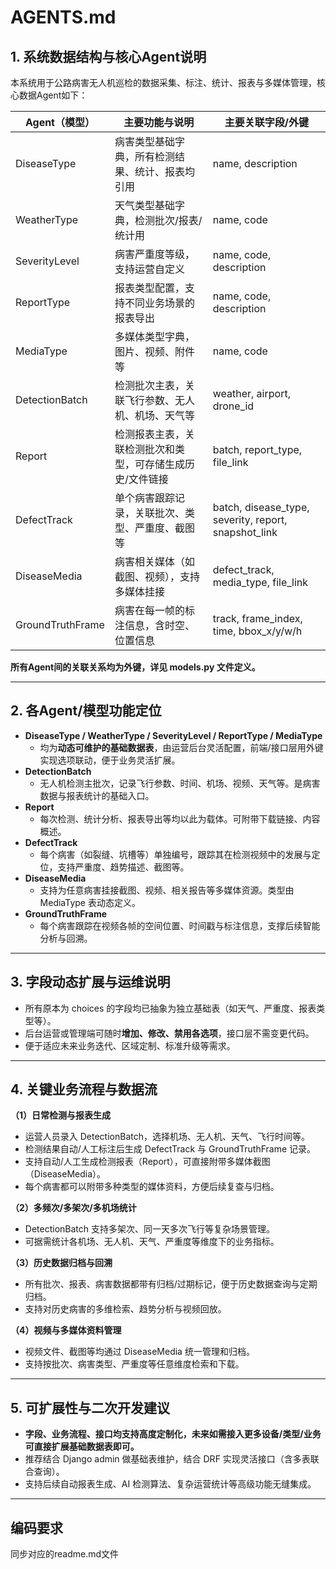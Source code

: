 # AGENTS.md

## 1. 系统数据结构与核心Agent说明

本系统用于公路病害无人机巡检的数据采集、标注、统计、报表与多媒体管理，核心数据Agent如下：

| Agent（模型）    | 主要功能与说明                                            | 主要关联字段/外键                                    |
| ---------------- | --------------------------------------------------------- | ---------------------------------------------------- |
| DiseaseType      | 病害类型基础字典，所有检测结果、统计、报表均引用          | name, description                                    |
| WeatherType      | 天气类型基础字典，检测批次/报表/统计用                    | name, code                                           |
| SeverityLevel    | 病害严重度等级，支持运营自定义                            | name, code, description                              |
| ReportType       | 报表类型配置，支持不同业务场景的报表导出                  | name, code, description                              |
| MediaType        | 多媒体类型字典，图片、视频、附件等                        | name, code                                           |
| DetectionBatch   | 检测批次主表，关联飞行参数、无人机、机场、天气等          | weather, airport, drone_id                           |
| Report           | 检测报表主表，关联检测批次和类型，可存储生成历史/文件链接 | batch, report_type, file_link                        |
| DefectTrack      | 单个病害跟踪记录，关联批次、类型、严重度、截图等          | batch, disease_type, severity, report, snapshot_link |
| DiseaseMedia     | 病害相关媒体（如截图、视频），支持多媒体挂接              | defect_track, media_type, file_link                  |
| GroundTruthFrame | 病害在每一帧的标注信息，含时空、位置信息                  | track, frame_index, time, bbox_x/y/w/h               |

**所有Agent间的关联关系均为外键，详见 models.py 文件定义。**

---

## 2. 各Agent/模型功能定位

- **DiseaseType / WeatherType / SeverityLevel / ReportType / MediaType**
  - 均为**动态可维护的基础数据表**，由运营后台灵活配置，前端/接口层用外键实现选项联动，便于业务灵活扩展。
- **DetectionBatch**
  - 无人机检测主批次，记录飞行参数、时间、机场、视频、天气等。是病害数据与报表统计的基础入口。
- **Report**
  - 每次检测、统计分析、报表导出等均以此为载体。可附带下载链接、内容概述。
- **DefectTrack**
  - 每个病害（如裂缝、坑槽等）单独编号，跟踪其在检测视频中的发展与定位，支持严重度、趋势描述、截图等。
- **DiseaseMedia**
  - 支持为任意病害挂接截图、视频、相关报告等多媒体资源。类型由 MediaType 表动态定义。
- **GroundTruthFrame**
  - 每个病害跟踪在视频各帧的空间位置、时间戳与标注信息，支撑后续智能分析与回溯。

---

## 3. 字段动态扩展与运维说明

- 所有原本为 choices 的字段均已抽象为独立基础表（如天气、严重度、报表类型等）。
- 后台运营或管理端可随时**增加、修改、禁用各选项**，接口层不需变更代码。
- 便于适应未来业务迭代、区域定制、标准升级等需求。

---

## 4. 关键业务流程与数据流

**（1）日常检测与报表生成**

- 运营人员录入 DetectionBatch，选择机场、无人机、天气、飞行时间等。
- 检测结果自动/人工标注后生成 DefectTrack 与 GroundTruthFrame 记录。
- 支持自动/人工生成检测报表（Report），可直接附带多媒体截图（DiseaseMedia）。
- 每个病害都可以附带多种类型的媒体资料，方便后续复查与归档。

**（2）多频次/多架次/多机场统计**

- DetectionBatch 支持多架次、同一天多次飞行等复杂场景管理。
- 可据需统计各机场、无人机、天气、严重度等维度下的业务指标。

**（3）历史数据归档与回溯**

- 所有批次、报表、病害数据都带有归档/过期标记，便于历史数据查询与定期归档。
- 支持对历史病害的多维检索、趋势分析与视频回放。

**（4）视频与多媒体资料管理**

- 视频文件、截图等均通过 DiseaseMedia 统一管理和归档。
- 支持按批次、病害类型、严重度等任意维度检索和下载。

---

## 5. 可扩展性与二次开发建议

- **字段、业务流程、接口均支持高度定制化，未来如需接入更多设备/类型/业务可直接扩展基础数据表即可。**
- 推荐结合 Django admin 做基础表维护，结合 DRF 实现灵活接口（含多表联合查询）。
- 支持后续自动报表生成、AI 检测算法、复杂运营统计等高级功能无缝集成。

---

## 编码要求

同步对应的readme.md文件
